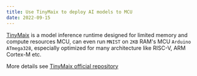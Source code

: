 ```yaml
---
title: Use TinyMaix to deploy AI models to MCU
date: 2022-09-15
---
```



[TinyMaix](https://github.com/sipeed/TinyMaix) is a model inference runtime designed for limited memory and compute resources MCU, can even run `MNIST` on `2KB` RAM's MCU `Arduino ATmega328`, especially optimized for many architecture like RISC-V, ARM Cortex-M etc.


More details see [TinyMaix official repository](https://github.com/sipeed/TinyMaix)




